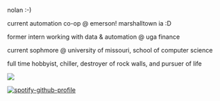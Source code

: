 nolan :-) 

current automation co-op @ emerson! marshalltown ia :D 

former intern working with data & automation @ uga finance 

current sophmore @ university of missouri, school of computer science

full time hobbyist, chiller, destroyer of rock walls, and pursuer of life

![](https://komarev.com/ghpvc/?username=nnnolan&color=2AAA8A)

[![spotify-github-profile](https://spotify-github-profile.kittinanx.com/api/view?uid=dingledong2&cover_image=true&theme=default&show_offline=false&background_color=121212&interchange=false)](https://github.com/kittinan/spotify-github-profile)

<!---
nnnolan/nnnolan is a ✨ special ✨ repository because its `README.md` (this file) appears on your GitHub profile.
You can click the Preview link to take a look at your changes.
--->
